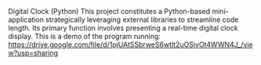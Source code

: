 Digital Clock (Python) This project constitutes a Python-based mini-application strategically leveraging external libraries to streamline code length. Its primary function involves presenting a real-time digital clock display. This is a demo of the program running: https://drive.google.com/file/d/1pjUAtSSbrweS6wtlt2uOSjvOt4WWN4J_/view?usp=sharing
